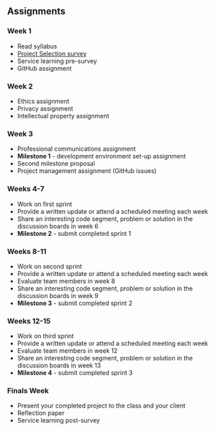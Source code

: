 ## Assignments

### Week 1
* Read syllabus
* [Project Selection survey](https://goo.gl/forms/31idDZ1Wj5E1AaqG3)
* Service learning pre-survey
* GitHub assignment

### Week 2
* Ethics assignment
* Privacy assignment
* Intellectual property assignment


### Week 3
* Professional communications assignment
* **Milestone 1** - development environment set-up assignment
* Second milestone proposal
* Project management assignment (GitHub issues)

### Weeks 4-7
* Work on first sprint
* Provide a written update or attend a scheduled meeting each week
* Share an interesting code segment, problem or solution in the discussion boards in week 6
* **Milestone 2** - submit completed sprint 1

### Weeks 8-11
* Work on second sprint
* Provide a written update or attend a scheduled meeting each week
* Evaluate team members in week 8
* Share an interesting code segment, problem or solution in the discussion boards in week 9
* **Milestone 3** - submit completed sprint 2

### Weeks 12-15
* Work on third sprint
* Provide a written update or attend a scheduled meeting each week
* Evaluate team members in week 12
* Share an interesting code segment, problem or solution in the discussion boards in week 13
* **Milestone 4** - submit completed sprint 3

### Finals Week
* Present your completed project to the class and your client
* Reflection paper
* Service learning post-survey

